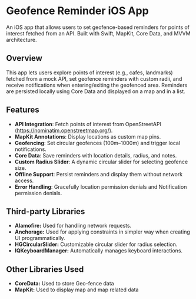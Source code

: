 # Geofence Reminder iOS App

An iOS app that allows users to set geofence-based reminders for points of interest fetched from an API. Built with Swift, MapKit, Core Data, and MVVM architecture.

## Overview
This app lets users explore points of interest (e.g., cafes, landmarks) fetched from a mock API, set geofence reminders with custom radii, and receive notifications when entering/exiting the geofenced area. Reminders are persisted locally using Core Data and displayed on a map and in a list.

## Features
- **API Integration**: Fetch points of interest from OpenStreetAPI (https://nominatim.openstreetmap.org/).
- **MapKit Annotations**: Display locations as custom map pins.
- **Geofencing**: Set circular geofences (100m–1000m) and trigger local notifications.
- **Core Data**: Save reminders with location details, radius, and notes.
- **Custom Radius Slider**: A dynamic circular slider for selecting geofence size.
- **Offline Support**: Persist reminders and display them without network access.
- **Error Handling**: Gracefully location permission denials and Notification permission denials.

## Third-party Libraries
- **Alamofire:** Used for handling network requests.
- **Anchorage:** Used for applying constraints in simpler way when creating UI programmatically.
- **HGCircularSlider:** Customizable circular slider for radius selection.
- **IQKeyboardManager:** Automatically manages keyboard interactions.

## Other Libraries Used
- **CoreData:** Used to store Geo-fence data
- **MapKit:** Used to display map and map related data
